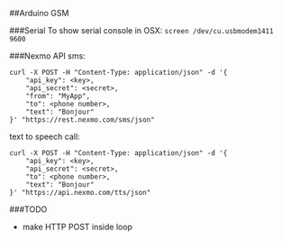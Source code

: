 ##Arduino GSM

###Serial
To show serial console in OSX: ``screen /dev/cu.usbmodem1411 9600``

###Nexmo API
sms:
````
curl -X POST -H "Content-Type: application/json" -d '{
    "api_key": <key>,
    "api_secret": <secret>,
    "from": "MyApp",
    "to": <phone number>,
    "text": "Bonjour"
}' "https://rest.nexmo.com/sms/json"
````
text to speech call:
````
curl -X POST -H "Content-Type: application/json" -d '{
    "api_key": <key>,
    "api_secret": <secret>,
    "to": <phone number>,
    "text": "Bonjour"
}' "https://api.nexmo.com/tts/json"
````

###TODO
- make HTTP POST inside loop

